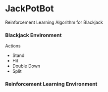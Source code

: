 # JackPotBot
Reinforcement Learning Algorithm for Blackjack

### Blackjack Environment
Actions
- Stand
- Hit
- Double Down
- Split

### Reinforcement Learning Environment